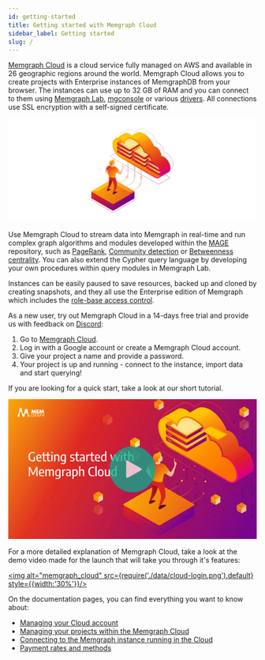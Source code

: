 ```yaml
---
id: getting-started
title: Getting started with Memgraph Cloud
sidebar_label: Getting started
slug: /
---
```


[Memgraph Cloud](https://memgraph.com/cloud) is a cloud service fully managed
on AWS and available in 26 geographic regions around the world. Memgraph Cloud
allows you to create projects with Enterprise instances of MemgraphDB from your
browser. The instances can use up to 32 GB of RAM and you can connect to them
using [Memgraph Lab](cloud-connect#connect-with-memgraph-lab),
[mgconsole](cloud-connect#connect-with-mgconsole) or various
[drivers](cloud-connect#connect-with-drivers). All connections use SSL
encryption with a self-signed certificate. 


![Cloud-Img](./data/cloud-img.svg)


Use Memgraph Cloud to stream data into Memgraph in real-time and run complex
graph algorithms and modules developed within the [MAGE](/docs/mage) repository,
such as
[PageRank](/docs/mage/algorithms/traditional-graph-analytics/pagerank-algorithm),
[Community
detection](/docs/mage/algorithms/traditional-graph-analytics/community-detection-algorithm)
or [Betweenness
centrality](/docs/mage/algorithms/traditional-graph-analytics/betweenness-centrality-algorithm).
You can also extend the Cypher query language by developing your own procedures
within query modules in Memgraph Lab.

Instances can be easily paused to save resources, backed up and cloned by
creating snapshots, and they all use the Enterprise edition of Memgraph which
includes the [role-base access control](cloud-projects/#role-base-access-control).

As a new user, try out Memgraph Cloud in a 14-days free trial and provide us
with feedback on [Discord](https://discord.com/invite/memgraph):

1. Go to [Memgraph Cloud](https://cloud.memgraph.com).
2. Log in with a Google account or create a Memgraph Cloud account.
3. Give your project a name and provide a password. 
4. Your project is up and running - connect to the instance, import data and
   start querying!

If you are looking for a quick start, take a look at our short tutorial.

[![Getting started with Memgraph Cloud and Memgraph Lab](./data/yt-cloud-getting-started-preview.png)](https://www.youtube.com/watch?v=Hfs2lGTwyuo "Getting started with Memgraph Cloud and Memgraph Lab")

For a more detailed explanation of Memgraph Cloud, take a look at the demo video made for the launch that will take you through it's features:

[<img alt="memgraph_cloud" src={require('./data/cloud-login.png').default} style={{width:'30%'}}/>](https://youtu.be/Tt5KPKylU8k?t=683 "Get started with Memgraph Cloud")

On the documentation pages, you can find everything you want to know about:

* [Managing your Cloud account](cloud-account)
* [Managing your projects within the Memgraph Cloud](cloud-projects)
* [Connecting to the Memgraph instance running in the Cloud](cloud-connect)
* [Payment rates and methods](payment)
